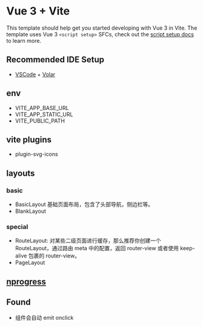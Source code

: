 # Vue 3 + Vite

This template should help get you started developing with Vue 3 in Vite. The template uses Vue 3 `<script setup>` SFCs, check out the [script setup docs](https://v3.vuejs.org/api/sfc-script-setup.html#sfc-script-setup) to learn more.

## Recommended IDE Setup

- [VSCode](https://code.visualstudio.com/) + [Volar](https://marketplace.visualstudio.com/items?itemName=johnsoncodehk.volar)

## env

- VITE_APP_BASE_URL
- VITE_APP_STATIC_URL
- VITE_PUBLIC_PATH

## vite plugins

- plugin-svg-icons

## layouts

### basic

- BasicLayout 基础页面布局，包含了头部导航，侧边栏等。
- BlankLayout

### special

- RouteLayout: 对某些二级页面进行缓存，那么推荐你创建一个 RouteLayout，通过路由 meta 中的配置，返回 router-view 或者使用 keep-alive 包裹的 router-view。
- PageLayout

## [nprogress](https://github.com/rstacruz/nprogress)

## Found

- 组件会自动 emit onclick
